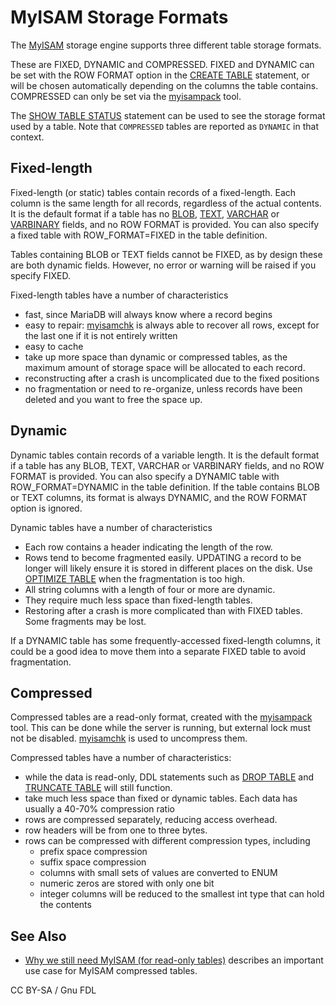 # MyISAM Storage Formats

The [MyISAM](./) storage engine supports three different table storage formats.

These are FIXED, DYNAMIC and COMPRESSED. FIXED and DYNAMIC can be set with the ROW FORMAT option in the [CREATE TABLE](../../sql-statements/data-definition/create/create-table.md) statement, or will be chosen automatically depending on the columns the table contains. COMPRESSED can only be set via the [myisampack](../../../clients-and-utilities/myisam-clients-and-utilities/myisampack.md) tool.

The [SHOW TABLE STATUS](../../sql-statements/administrative-sql-statements/show/show-table-status.md) statement can be used to see the storage format used by a table. Note that `COMPRESSED` tables are reported as `DYNAMIC` in that context.

## Fixed-length

Fixed-length (or static) tables contain records of a fixed-length. Each column is the same length for all records, regardless of the actual contents. It is the default format if a table has no [BLOB](../../data-types/string-data-types/blob.md), [TEXT](../../data-types/string-data-types/text.md), [VARCHAR](../../data-types/string-data-types/varchar.md) or [VARBINARY](../../data-types/string-data-types/varbinary.md) fields, and no ROW FORMAT is provided. You can also specify a fixed table with ROW\_FORMAT=FIXED in the table definition.

Tables containing BLOB or TEXT fields cannot be FIXED, as by design these are both dynamic fields. However, no error or warning will be raised if you specify FIXED.

Fixed-length tables have a number of characteristics

* fast, since MariaDB will always know where a record begins
* easy to repair: [myisamchk](../../../clients-and-utilities/myisam-clients-and-utilities/myisamchk.md) is always able to recover all rows, except for the last one if it is not entirely written
* easy to cache
* take up more space than dynamic or compressed tables, as the maximum amount of storage space will be allocated to each record.
* reconstructing after a crash is uncomplicated due to the fixed positions
* no fragmentation or need to re-organize, unless records have been deleted and you want to free the space up.

## Dynamic

Dynamic tables contain records of a variable length. It is the default format if a table has any BLOB, TEXT, VARCHAR or VARBINARY fields, and no ROW FORMAT is provided. You can also specify a DYNAMIC table with ROW\_FORMAT=DYNAMIC in the table definition. If the table contains BLOB or TEXT columns, its format is always DYNAMIC, and the ROW FORMAT option is ignored.

Dynamic tables have a number of characteristics

* Each row contains a header indicating the length of the row.
* Rows tend to become fragmented easily. UPDATING a record to be longer will likely ensure it is stored in different places on the disk. Use [OPTIMIZE TABLE](../../../ha-and-performance/optimization-and-tuning/optimizing-tables/optimize-table.md) when the fragmentation is too high.
* All string columns with a length of four or more are dynamic.
* They require much less space than fixed-length tables.
* Restoring after a crash is more complicated than with FIXED tables. Some fragments may be lost.

If a DYNAMIC table has some frequently-accessed fixed-length columns, it could be a good idea to move them into a separate FIXED table to avoid fragmentation.

## Compressed

Compressed tables are a read-only format, created with the [myisampack](../../../clients-and-utilities/myisam-clients-and-utilities/myisampack.md) tool. This can be done while the server is running, but external lock must not be disabled. [myisamchk](../../../clients-and-utilities/myisam-clients-and-utilities/myisamchk.md) is used to uncompress them.

Compressed tables have a number of characteristics:

* while the data is read-only, DDL statements such as [DROP TABLE](../../sql-statements/data-definition/drop/drop-table.md) and [TRUNCATE TABLE](../../sql-statements/table-statements/truncate-table.md) will still function.
* take much less space than fixed or dynamic tables. Each data has usually a 40-70% compression ratio
* rows are compressed separately, reducing access overhead.
* row headers will be from one to three bytes.
* rows can be compressed with different compression types, including
  * prefix space compression
  * suffix space compression
  * columns with small sets of values are converted to ENUM
  * numeric zeros are stored with only one bit
  * integer columns will be reduced to the smallest int type that can hold the contents

## See Also

* [Why we still need MyISAM (for read-only tables)](https://jfg-mysql.blogspot.nl/2017/08/why-we-still-need-myisam.html) describes an important use case for MyISAM compressed tables.

CC BY-SA / Gnu FDL
